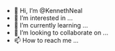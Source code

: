 - 👋 Hi, I’m @KennethNeal
- 👀 I’m interested in ...
- 🌱 I’m currently learning ...
- 💞️ I’m looking to collaborate on ...
- 📫 How to reach me ...

<!---
KennethNeal/KennethNeal is a ✨ special ✨ repository because its `README.md` (this file) appears on your GitHub profile.
You can click the Preview link to take a look at your changes.
--->
